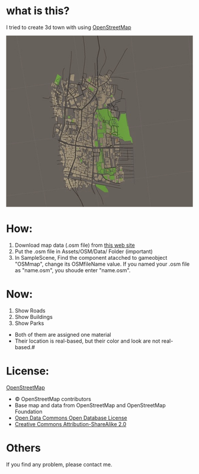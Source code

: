 # what is this?
I tried to create 3d town with using [OpenStreetMap](https://wiki.openstreetmap.org/wiki/Main_Page)

![one image](8F5308E0-978E-42EE-BF78-81F121E8EFD1_1_201_a.jpeg)


# How:
1. Download map data (.osm file) from [this web site](https://www.openstreetmap.org/)
2. Put the .osm file in Assets/OSM/Data/ Folder (important)
3. In SampleScene, Find the component <MapController> atacched to gameobject "OSMmap", change its OSMfileName value. If you named your .osm file as "name.osm", you shoude enter "name.osm". 



# Now:
1. Show Roads
2. Show Buildings
3. Show Parks

- Both of them are assigned one material
- Their location is real-based, but their color and look are not real-based.# 

# License: 
[OpenStreetMap](https://www.openstreetmap.org/copyright/)
- © OpenStreetMap contributors
- Base map and data from OpenStreetMap and OpenStreetMap Foundation
- [Open Data Commons Open Database License](https://opendatacommons.org/licenses/odbl/)
- [Creative Commons Attribution-ShareAlike 2.0](https://creativecommons.org/licenses/by-sa/2.0/)

# Others
If you find any problem, please contact me.
